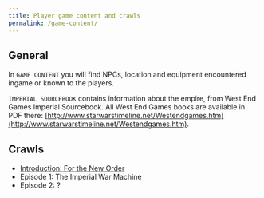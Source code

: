 ```yaml
---
title: Player game content and crawls
permalink: /game-content/
---
```


## General

In `GAME CONTENT` you will find NPCs, location and equipment encountered ingame or known to the players.

`IMPERIAL SOURCEBOOK` contains information about the empire, from West End Games Imperial Sourcebook.
All West End Games books are available in PDF there: [http://www.starwarstimeline.net/Westendgames.htm](http://www.starwarstimeline.net/Westendgames.htm).

## Crawls

-   [Introduction: For the New Order](https://crawlcore.azurewebsites.net/crawls/facebook877700219000027/introduction-fortheneworder.json)
-   Episode 1: The Imperial War Machine <!-- [Episode 1: The Imperial War Machine](https://crawlcore.azurewebsites.net/crawls/facebook877700219000027/episode1-theimperialwarmachine.json) -->
-   Episode 2: ?

